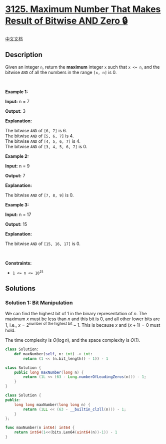 # [3125. Maximum Number That Makes Result of Bitwise AND Zero 🔒](https://leetcode.com/problems/maximum-number-that-makes-result-of-bitwise-and-zero)

[中文文档](/solution/3100-3199/3125.Maximum%20Number%20That%20Makes%20Result%20of%20Bitwise%20AND%20Zero/README.md)

<!-- tags:Greedy,String,Sorting -->

## Description

Given an integer <code>n</code>, return the <strong>maximum</strong> integer <code>x</code> such that <code>x &lt;= n</code>, and the bitwise <code>AND</code> of all the numbers in the range <code>[x, n]</code> is 0.

<p>&nbsp;</p>
<p><strong class="example">Example 1:</strong></p>

<div class="example-block">
<p><strong>Input:</strong> <span class="example-io">n = 7</span></p>

<p><strong>Output:</strong> <span class="example-io">3</span></p>

<p><strong>Explanation:</strong></p>

<p>The bitwise <code>AND</code> of <code>[6, 7]</code> is 6.<br />
The bitwise <code>AND</code> of <code>[5, 6, 7]</code> is 4.<br />
The bitwise <code>AND</code> of <code>[4, 5, 6, 7]</code> is 4.<br />
The bitwise <code>AND</code> of <code>[3, 4, 5, 6, 7]</code> is 0.</p>
</div>

<p><strong class="example">Example 2:</strong></p>

<div class="example-block">
<p><strong>Input:</strong> <span class="example-io">n = 9</span></p>

<p><strong>Output:</strong> <span class="example-io">7</span></p>

<p><strong>Explanation:</strong></p>

<p>The bitwise <code>AND</code> of <code>[7, 8, 9]</code> is 0.</p>
</div>

<p><strong class="example">Example 3:</strong></p>

<div class="example-block">
<p><strong>Input:</strong> <span class="example-io">n = 17</span></p>

<p><strong>Output:</strong> <span class="example-io">15</span></p>

<p><strong>Explanation:</strong></p>

<p>The bitwise <code>AND</code> of <code>[15, 16, 17]</code> is 0.</p>
</div>

<p>&nbsp;</p>
<p><strong>Constraints:</strong></p>

<ul>
	<li><code>1 &lt;= n &lt;= 10<sup>15</sup></code></li>
</ul>

## Solutions

### Solution 1: Bit Manipulation

We can find the highest bit of $1$ in the binary representation of $n$. The maximum $x$ must be less than $n$ and this bit is $0$, and all other lower bits are $1$, i.e., $x = 2^{\text{number of the highest bit}} - 1$. This is because $x \text{ and } (x + 1) = 0$ must hold.

The time complexity is $O(\log n)$, and the space complexity is $O(1)$.

<!-- tabs:start -->

```python
class Solution:
    def maxNumber(self, n: int) -> int:
        return (1 << (n.bit_length() - 1)) - 1
```

```java
class Solution {
    public long maxNumber(long n) {
        return (1L << (63 - Long.numberOfLeadingZeros(n))) - 1;
    }
}
```

```cpp
class Solution {
public:
    long long maxNumber(long long n) {
        return (1LL << (63 - __builtin_clzll(n))) - 1;
    }
};
```

```go
func maxNumber(n int64) int64 {
	return int64(1<<(bits.Len64(uint64(n))-1)) - 1
}
```

<!-- tabs:end -->

<!-- end -->

